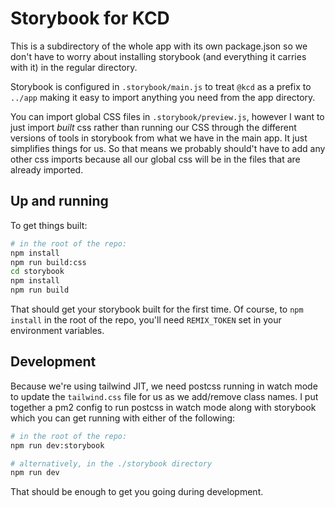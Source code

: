 # Storybook for KCD

This is a subdirectory of the whole app with its own package.json so we don't
have to worry about installing storybook (and everything it carries with it) in
the regular directory.

Storybook is configured in `.storybook/main.js` to treat `@kcd` as a prefix to
`../app` making it easy to import anything you need from the app directory.

You can import global CSS files in `.storybook/preview.js`, however I want to
just import _built_ css rather than running our CSS through the different
versions of tools in storybook from what we have in the main app. It just
simplifies things for us. So that means we probably should't have to add any
other css imports because all our global css will be in the files that are
already imported.

## Up and running

To get things built:

```sh
# in the root of the repo:
npm install
npm run build:css
cd storybook
npm install
npm run build
```

That should get your storybook built for the first time. Of course, to
`npm install` in the root of the repo, you'll need `REMIX_TOKEN` set in your
environment variables.

## Development

Because we're using tailwind JIT, we need postcss running in watch mode to
update the `tailwind.css` file for us as we add/remove class names. I put
together a pm2 config to run postcss in watch mode along with storybook which
you can get running with either of the following:

```sh
# in the root of the repo:
npm run dev:storybook

# alternatively, in the ./storybook directory
npm run dev
```

That should be enough to get you going during development.
